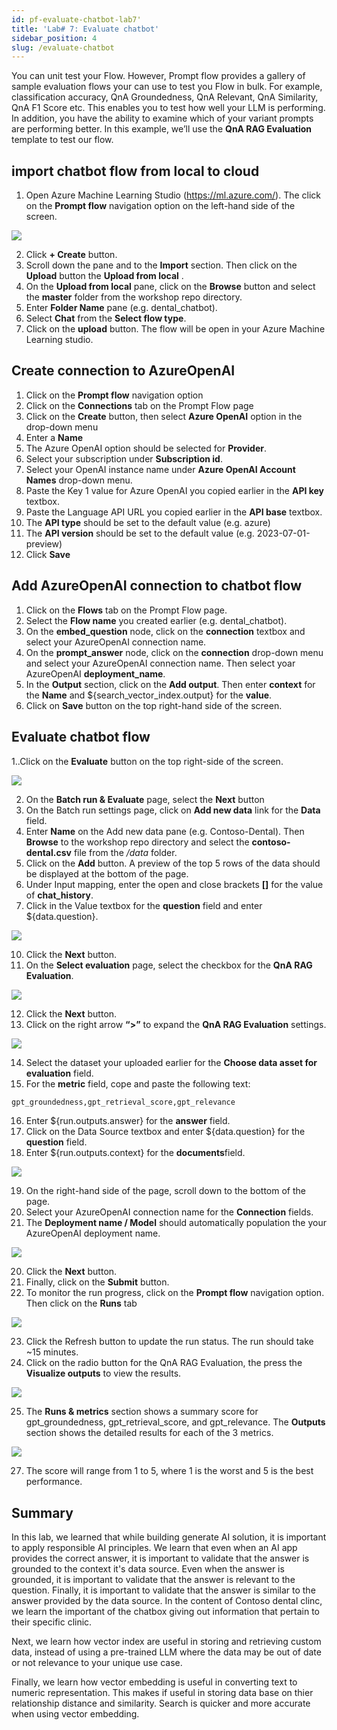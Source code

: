 ```yaml
---
id: pf-evaluate-chatbot-lab7'
title: 'Lab# 7: Evaluate chatbot'
sidebar_position: 4
slug: /evaluate-chatbot
---
```


You can unit test your Flow.  However, Prompt flow provides a gallery of sample evaluation flows your can use to test you Flow in bulk. For example, classification accuracy, QnA Groundedness, QnA Relevant, QnA Similarity, QnA F1 Score etc.  This enables you to test how well your LLM is performing.  In addition, you have the ability to examine which of your variant prompts are performing better.  In this example, we’ll use the **QnA RAG Evaluation** template to test our flow.

## import chatbot flow from local to cloud

1. Open Azure Machine Learning Studio (https://ml.azure.com/). The click on the **Prompt flow** navigation option on the left-hand side of the screen.  

![](/img/tutorial/pf-prompt-flow-menu.png)

2. Click **+ Create** button.
3. Scroll down the pane and to the **Import** section.  Then click on the **Upload** button the **Upload from local** .
4. On the **Upload from local** pane, click on the **Browse** button and select the **master** folder from the workshop repo directory.
5. Enter **Folder Name**  pane (e.g. dental_chatbot).
6. Select **Chat** from the **Select flow type**.
7. Click on the **upload** button. The flow will be open in your Azure Machine Learning studio.

## Create connection to AzureOpenAI
1.  Click on the **Prompt flow** navigation option
2.	Click on the **Connections** tab on the Prompt Flow page
3.	Click on the **Create** button, then select **Azure OpenAI** option in the drop-down menu
4.	Enter a **Name** 
5.	The Azure OpenAI option should be selected for **Provider**.
6.	Select your subscription under **Subscription id**.
7.	Select your OpenAI instance name under **Azure OpenAI Account Names** drop-down menu.
8.	Paste the Key 1 value for Azure OpenAI you copied earlier in the **API key** textbox.
9.	Paste the Language API URL you copied earlier in the **API base** textbox.
10.	The **API type** should be set to the default value (e.g. azure)
11.	The **API version** should be set to the default value (e.g. 2023-07-01-preview)
12.	 Click **Save**

## Add AzureOpenAI connection to chatbot flow

1. Click on the **Flows** tab on the Prompt Flow page.
2. Select the **Flow name** you created earlier (e.g. dental_chatbot).
3. On the **embed_question** node, click on the **connection** textbox and select your AzureOpenAI connection name.
4. On the **prompt_answer** node, click on the **connection** drop-down menu and select your AzureOpenAI connection name.  Then select yoar AzureOpenAI **deployment_name**.
5. In the **Output** section, click on the **Add output**. Then enter **context** for the **Name** and ${search_vector_index.output} for the **value**.
6. Click on **Save** button on the top right-hand side of the screen.

## Evaluate chatbot flow

1..Click on the **Evaluate** button on the top right-side of the screen.

![](/img/tutorial/evaluate.png)
 
2.	On the **Batch run & Evaluate** page, select the **Next** button
3.	On the Batch run settings page, click on **Add new data** link for the **Data** field.  
4.	Enter **Name** on the Add new data pane (e.g. Contoso-Dental). Then **Browse** to the workshop repo directory and select the **contoso-dental.csv** file from the */data* folder.   
5.	Click on the **Add** button.   A preview of the top 5 rows of the data should be displayed at the bottom of the page.
8.	Under Input mapping, enter the open and close brackets **[]** for the value of **chat_history**.
9.	Click in the Value textbox for the **question** field and enter ${data.question}.

![](/img/tutorial/evaluate-input-flow.png)
 
10.	Click the **Next** button.
11.	On the **Select evaluation** page, select the checkbox for the **QnA RAG Evaluation**.

![](/img/tutorial/evaluation-gallery.png)
 
12.	Click the **Next** button.
13.	Click on the right arrow **“>”** to expand the **QnA RAG Evaluation** settings.

![](/img/tutorial/evaluate-qna-fields.png)
 
14.	Select the dataset your uploaded earlier for the **Choose data asset for evaluation** field.
15.	For the **metric** field, cope and paste the following text:
```bash
gpt_groundedness,gpt_retrieval_score,gpt_relevance  
```
16. Enter ${run.outputs.answer} for the **answer** field.
17. Click on the Data Source textbox and enter ${data.question} for the **question** field. 
18.	Enter ${run.outputs.context} for the **documents**field.

![](/img/tutorial/pf-rag-eval-input.png)

19.	On the right-hand side of the page, scroll down to the bottom of the page.
20.	Select your AzureOpenAI connection name for the **Connection** fields.
21.	The **Deployment name / Model** should automatically population the your AzureOpenAI deployment name.
 
 ![](/img/tutorial/evaluate-connection.png)

20.	Click the **Next** button. 
21.	Finally, click on the **Submit** button.
22.	To monitor the run progress, click on the **Prompt flow** navigation option.  Then click on the **Runs** tab


![](/img/tutorial/start-evaluate.png)
 
23.	Click the Refresh button to update the run status. The run should take ~15 minutes.
24.	Click on the radio button for the QnA RAG Evaluation, the press the **Visualize outputs** to view the results.

![](/img/tutorial/pf-visualize-output.png)

25.	The **Runs & metrics** section shows a summary score for gpt_groundedness, gpt_retrieval_score, and gpt_relevance.  The **Outputs** section shows the detailed results for each of the 3 metrics.

 ![](/img/tutorial/evaluate-results.png)

27.	The score will range from 1 to 5, where 1 is the worst and 5 is the best performance.

## Summary

In this lab, we learned that while building generate AI solution, it is important to apply responsible AI principles. We learn that even when an AI app provides the correct answer, it is important to validate that the answer is grounded to the context it's data source.  Even when the answer is grounded, it is important to validate that the answer is relevant to the question.  Finally, it is important to validate that the answer is similar to the answer provided by the data source.  In the content of Contoso dental clinc, we learn the important of the chatbox giving out information that pertain to their specific clinic.

Next, we learn how vector index are useful in storing and retrieving custom data, instead of using a pre-trained LLM where the data may be out of date or not relevance to your unique use case.  

Finally, we learn how vector embedding is useful in converting text to numeric representation. This makes if useful in storing data base on thier relationship distance and similarity.  Search is quicker and more accurate when using vector embedding.  







